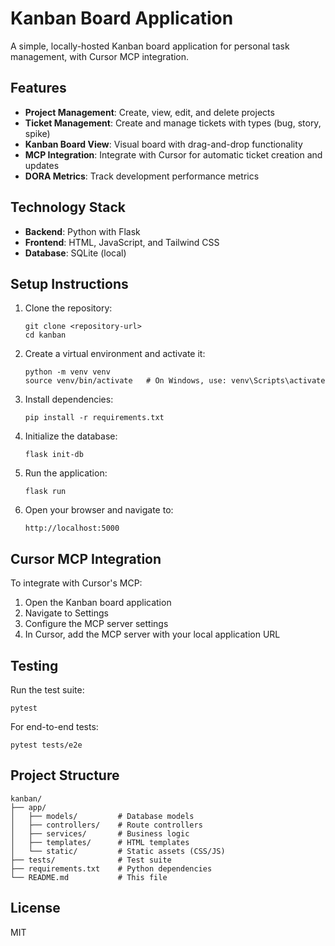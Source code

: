 # Kanban Board Application

A simple, locally-hosted Kanban board application for personal task management, with Cursor MCP integration.

## Features

- **Project Management**: Create, view, edit, and delete projects
- **Ticket Management**: Create and manage tickets with types (bug, story, spike)
- **Kanban Board View**: Visual board with drag-and-drop functionality
- **MCP Integration**: Integrate with Cursor for automatic ticket creation and updates
- **DORA Metrics**: Track development performance metrics

## Technology Stack

- **Backend**: Python with Flask
- **Frontend**: HTML, JavaScript, and Tailwind CSS
- **Database**: SQLite (local)

## Setup Instructions

1. Clone the repository:
   ```
   git clone <repository-url>
   cd kanban
   ```

2. Create a virtual environment and activate it:
   ```
   python -m venv venv
   source venv/bin/activate   # On Windows, use: venv\Scripts\activate
   ```

3. Install dependencies:
   ```
   pip install -r requirements.txt
   ```

4. Initialize the database:
   ```
   flask init-db
   ```

5. Run the application:
   ```
   flask run
   ```

6. Open your browser and navigate to:
   ```
   http://localhost:5000
   ```

## Cursor MCP Integration

To integrate with Cursor's MCP:

1. Open the Kanban board application
2. Navigate to Settings
3. Configure the MCP server settings
4. In Cursor, add the MCP server with your local application URL

## Testing

Run the test suite:

```
pytest
```

For end-to-end tests:

```
pytest tests/e2e
```

## Project Structure

```
kanban/
├── app/
│   ├── models/         # Database models
│   ├── controllers/    # Route controllers
│   ├── services/       # Business logic
│   ├── templates/      # HTML templates
│   └── static/         # Static assets (CSS/JS)
├── tests/              # Test suite
├── requirements.txt    # Python dependencies
└── README.md           # This file
```

## License

MIT 